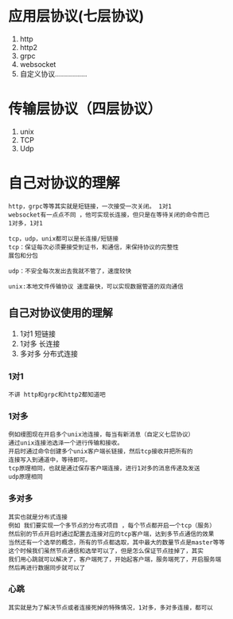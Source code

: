 # 应用层协议(七层协议)
  1.  http
  2.  http2
  3.  grpc
  4.  websocket
  5.  自定义协议................

# 传输层协议（四层协议）
   1. unix
   2. TCP  
   3. Udp

# 自己对协议的理解
    
    http，grpc等等其实就是短链接，一次接受一次关闭。 1对1
    websocket有一点点不同 ，他可实现长连接，但只是在等待关闭的命令而已
    1对多，1对1

    tcp，udp，unix都可以是长连接/短链接
    tcp：保证每次必须要接受到证书，和通信，来保持协议的完整性
    展包和分包
    
    udp：不安全每次发出去我就不管了，速度较快

    unix:本地文件传输协议 速度最快，可以实现数据管道的双向通信

## 自己对协议使用的理解
  1.  1对1   短链接
  2.  1对多  长连接
  3.  多对多  分布式连接

### 1对1
    不讲 http和grpc和http2都知道吧

### 1对多
    例如缦图现在开启多个unix池连接，每当有新消息（自定义七层协议）
    通过unix连接池选泽一个进行传输和接收。
    开启时通过命令创建多个unix客户端长链接，然后tcp接收并把所有的
    连接写入到通道中，等待即可。
    tcp原理相同，也就是通过保存客户端连接，进行1对多的消息传递及发送
    udp原理相同
### 多对多
    其实也就是分布式连接
    例如 我们要实现一个多节点的分布式项目 ，每个节点都开启一个tcp（服务）
    然后别的节点开启时通过配置去连接对应的tcp客户端，达到多节点通信的效果
    当然还有一个选举的概念，所有的节点都选取，其中最大的数量节点是master等等
    这个时候我们虽然节点通信和选举可以了，但是怎么保证节点挂掉了，其实
    我们用心跳就可以解决了，客户端死了，开始起客户端，服务端死了，开启服务端
    然后再进行数据同步就可以了

### 心跳
    其实就是为了解决节点或者连接死掉的特殊情况，1对多，多对多连接，都可以